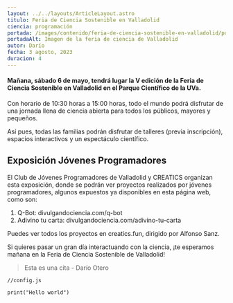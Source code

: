 ```yaml
---
layout: ../../layouts/ArticleLayout.astro
titulo: Feria de Ciencia Sostenible en Valladolid
ciencia: programación
portada: /images/contenido/feria-de-ciencia-sostenible-en-valladolid/portada.webp
portadaAlt: Imagen de la feria de ciencia de Valladolid
autor: Darío
fecha: 3 agosto, 2023
duracion: 4
---
```

#### Mañana, sábado 6 de mayo, tendrá lugar la V edición de la Feria de Ciencia Sostenible en Valladolid en el Parque Científico de la UVa.

Con horario de 10:30 horas a 15:00 horas, todo el mundo podrá disfrutar de una jornada llena de ciencia abierta para todos los públicos, mayores y pequeños.

Así pues, todas las familias podrán disfrutar de talleres (previa inscripción), espacios interactivos y un espectáculo científico.

## Exposición Jóvenes Programadores

El Club de Jóvenes Programadores de Valladolid y CREATICS organizan esta exposición, donde se podrán ver proyectos realizados por jóvenes programadores, algunos expuestos ya disponibles en esta página web, como son:

1. Q-Bot: divulgandociencia.com/q-bot
2. Adivino tu carta: divulgandociencia.com/adivino-tu-carta

Puedes ver todos los proyectos en creatics.fun, dirigido por Alfonso Sanz.

Si quieres pasar un gran día interactuando con la ciencia, ¡te esperamos mañana en la Feria de Ciencia Sostenible de Valladolid!

> Esta es una cita - Darío Otero

```
//config.js

print("Hello world")
```